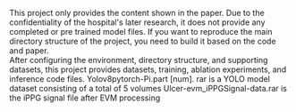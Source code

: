 This project only provides the content shown in the paper. Due to the confidentiality of the hospital's later research, it does not provide any completed or pre trained model files.
If you want to reproduce the main directory structure of the project, you need to build it based on the code and paper.  
After configuring the environment, directory structure, and supporting datasets, this project provides datasets, training, ablation experiments, and inference code files.
Yolov8pytorch-Pi.part [num]. rar is a YOLO model dataset consisting of a total of 5 volumes
Ulcer-evm_iPPGSignal-data.rar is the iPPG signal file after EVM processing

